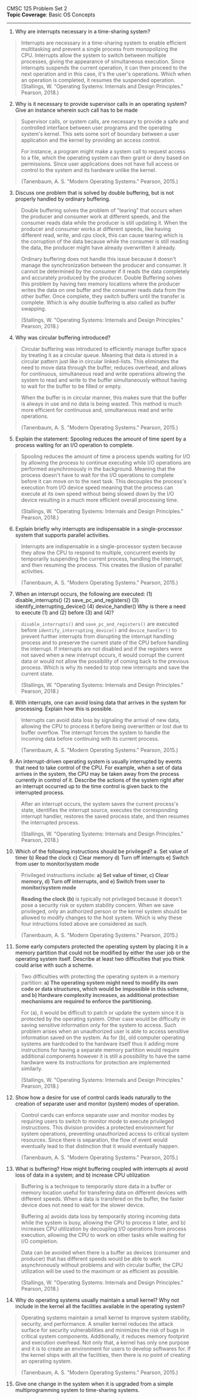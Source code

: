 CMSC 125 Problem Set 2  
**Topic Coverage**: Basic OS Concepts

----

1. Why are interrupts necessary in a time-sharing system?
>Interrupts are necessary in a time-sharing system to enable efficient multitasking and prevent a single process from monopolizing the CPU. Interrupts allow the system to switch between multiple processes, giving the appearance of simultaneous execution. Since interrupts suspends the current operation, it can then proceed to the next operation and in this case, it's the user's operations. Which when an operation is completed, it resumes the suspended operation. (Stallings, W. "Operating Systems: Internals and Design Principles." Pearson, 2018.)

2. Why is it necessary to provide supervisor calls in an operating system? Give an instance wherein such call has to be made
>Supervisor calls, or system calls, are necessary to provide a safe and controlled interface between user programs and the operating system's kernel. This sets some sort of boundary between a user application and the kernel by providing an access control.
>
>For instance, a program might make a system call to request access to a file, which the operating system can then grant or deny based on permissions. Since user applications does not have full access or control to the system and its hardware unlike the kernel. 
>
>(Tanenbaum, A. S. "Modern Operating Systems." Pearson, 2015.)

3. Discuss one problem that is solved by double buffering, but is not properly handled by ordinary buffering.
>Double buffering solves the problem of "tearing" that occurs when the producer and consumer work at different speeds, and the consumer reads data while the producer is still updating it. When the producer and consumer works at different speeds, like having different read, write, and cpu clock, this can cause tearing which is the corruption of the data because while the consumer is still reading the data, the producer might have already overwritten it already. 
>
>Ordinary buffering does not handle this issue because it doesn't manage the synchronization between the producer and consumer. It cannot be determined by the consumer if it reads the data completely and accurately produced by the producer. Double Buffering solves this problem by having two memory locations where the producer writes the data on one buffer and the consumer reads data from the other buffer. Once complete, they switch buffers until the transfer is complete. Which is why double buffering is also called as buffer swapping.
>
>(Stallings, W. "Operating Systems: Internals and Design Principles." Pearson, 2018.)

4. Why was circular buffering introduced?
>Circular buffering was introduced to efficiently manage buffer space by treating it as a circular queue. Meaning that data is stored in a circular pattern just like in circular linked-lists. This eliminates the need to move data through the buffer, reduces overhead, and allows for continuous, simultaneous read and write operations allowing the system to read and write to the buffer simultaneously without having to wait for the buffer to be filled or empty.
>
>When the buffer is in circular manner, this makes sure that the buffer is always in use and no data is being wasted. This method is much more efficient for continuous and, simultaneous read and write operations.
>
>(Tanenbaum, A. S. "Modern Operating Systems." Pearson, 2015.)

5. Explain the statement: Spooling reduces the amount of time spent by a process waiting for an I/O operation to complete.
>Spooling reduces the amount of time a process spends waiting for I/O by allowing the process to continue executing while I/O operations are performed asynchronously in the background. Meaning that the process doesn't have to wait for the I/O operations to complete before it can move on to the next task. This decouples the process's execution from I/O device speed meaning that the process can execute at its own speed without being slowed down by the I/O device resulting in a much more efficient overall processing time.
>
>(Stallings, W. "Operating Systems: Internals and Design Principles." Pearson, 2018.)

6. Explain briefly why interrupts are indispensable in a single-processor system that supports parallel activities.
>Interrupts are indispensable in a single-processor system because they allow the CPU to respond to multiple, concurrent events by temporarily suspending the current process, handling the interrupt, and then resuming the process. This creates the illusion of parallel activities. 
>
>(Tanenbaum, A. S. "Modern Operating Systems." Pearson, 2015.)

7. When an interrupt occurs, the following are executed:
(1) disable_interrupts()
(2) save_pc_and_registers()
(3) identify_interrupting_device()
(4) device_handler()
Why is there a need to execute (1) and (2) before (3) and (4)?
>`disable_interrupts()` and `save_pc_and_registers()` are executed before `identify_interrupting_device()` and `device_handler()` to prevent further interrupts from disrupting the interrupt handling process and to preserve the current state of the CPU before handling the interrupt. If interrupts are not disabled and if the registers were not saved when a new interrupt occurs, it would corrupt the current data or would not allow the possibility of coming back to the previous process. Which is why its needed to stop new interrupts and save the current state.
>
>(Stallings, W. "Operating Systems: Internals and Design Principles." Pearson, 2018.)

8. With interrupts, one can avoid losing data that arrives in the system for processing. Explain how this is possible.
>Interrupts can avoid data loss by signaling the arrival of new data, allowing the CPU to process it before being overwritten or lost due to buffer overflow. The interrupt forces the system to handle the incoming data before continuing with its current process. 
>
>(Tanenbaum, A. S. "Modern Operating Systems." Pearson, 2015.)

9. An interrupt-driven operating system is usually interrupted by events that need to take control of the CPU. For example, when a set of data arrives in the system, the CPU may be taken away from the process currently in control of it. Describe the actions of the system right after an interrupt occurred up to the time control is given back to the interrupted process.
>After an interrupt occurs, the system saves the current process's state, identifies the interrupt source, executes the corresponding interrupt handler, restores the saved process state, and then resumes the interrupted process. 
>
>(Stallings, W. "Operating Systems: Internals and Design Principles." Pearson, 2018.)

10. Which of the following instructions should be privileged?
a. Set value of timer
b) Read the clock
c) Clear memory
d) Turn off interrupts
e) Switch from user to monitor/system mode
>Privileged instructions include: 
>**a) Set value of timer, 
>c) Clear memory, 
>d) Turn off interrupts, and 
>e) Switch from user to monitor/system mode** 
>
>**Reading the clock (b)** is typically not privileged because it doesn't pose a security risk or system stability concern. When we save privileged, only an authorized person or the kernel system should be allowed to modify changes to the host system. Which is why these four intructions listed above are considered as such.
>
>(Tanenbaum, A. S. "Modern Operating Systems." Pearson, 2015.)

11. Some early computers protected the operating system by placing it in a memory partition that could not be modified by either the user job or the operating system itself. Describe at least two difficulties that you think could arise with such a scheme.
>Two difficulties with protecting the operating system in a memory partition: 
>**a) The operating system might need to modify its own code or data structures, which would be impossible in this scheme, and 
>b) Hardware complexity increases, as additional protection mechanisms are required to enforce the partitioning.** 
>
> For (a), it would be difficult to patch or update the system since it is protected by the operating system. Other case would be difficulty in saving sensitive information only for the system to access. Such problem arises when an unauthorized user is able to access sensitive information saved on the system. As for (b), old computer operating systems are hardcoded to the hardware itself thus it adding more instructions for having a separate memory partition would require additional components however it is still a possibility to have the same hardware were its instructions for protection are implemented similarly.
>
>(Stallings, W. "Operating Systems: Internals and Design Principles." Pearson, 2018.)

12. Show how a desire for use of control cards leads naturally to the creation of separate user and monitor (system) modes of operation.
>Control cards can enforce separate user and monitor modes by requiring users to switch to monitor mode to execute privileged instructions. This division provides a protected environment for system operations, preventing unauthorized access to critical system resources. Since there is separation, the flow of event would eventually lead to that distinction that it would eventually happen.
>
>(Tanenbaum, A. S. "Modern Operating Systems." Pearson, 2015.)

13. What is buffering? How might buffering coupled with interrupts
a) avoid loss of data in a system; and
b) increase CPU utilization
> Buffering is a technique to temporarily store data in a buffer or memory location useful for transfering data on different devices with different speeds. When a data is transfered on the buffer, the faster device does not need to wait for the slower device. 
>
> Buffering a) avoids data loss by temporarily storing incoming data while the system is busy, allowing the CPU to process it later, and b) increases CPU utilization by decoupling I/O operations from process execution, allowing the CPU to work on other tasks while waiting for I/O completion. 
>
> Data can be avoided when there is a buffer as devices (consumer and producer) that has different speeds would be able to work asynchronously without problems and with circular buffer, the CPU utilization will be used to the maximum or as efficient as possible.
>
>(Stallings, W. "Operating Systems: Internals and Design Principles." Pearson, 2018.)

14. Why do operating systems usually maintain a small kernel? Why not include in the kernel all the facilities available in the operating system?
>Operating systems maintain a small kernel to improve system stability, security, and performance. A smaller kernel reduces the attack surface for security vulnerabilities and minimizes the risk of bugs in critical system components. Additionally, it reduces memory footprint and execution overhead. Not only that, a kernel has only one purpose and it is to create an environment for users to develop softwares for. If the kernel ships with all the facilities, then there is no point of creating an operating system. 
>
>(Tanenbaum, A. S. "Modern Operating Systems." Pearson, 2015.)

15. Give one change in the system when it is upgraded from a simple multiprogramming system to time-sharing systems.
>
